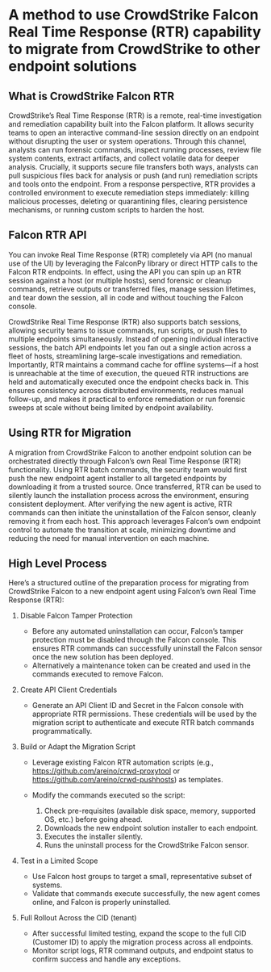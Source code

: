 # A method to use CrowdStrike Falcon Real Time Response (RTR) capability to migrate from CrowdStrike to other endpoint solutions
 
## What is CrowdStrike Falcon RTR
 
CrowdStrike’s Real Time Response (RTR) is a remote, real-time investigation and remediation capability built into the Falcon platform. It allows security teams to open an interactive command-line session directly on an endpoint without disrupting the user or system operations. Through this channel, analysts can run forensic commands, inspect running processes, review file system contents, extract artifacts, and collect volatile data for deeper analysis. Crucially, it supports secure file transfers both ways, analysts can pull suspicious files back for analysis or push (and run) remediation scripts and tools onto the endpoint. From a response perspective, RTR provides a controlled environment to execute remediation steps immediately: killing malicious processes, deleting or quarantining files, clearing persistence mechanisms, or running custom scripts to harden the host.
 
## Falcon RTR API
 
You can invoke Real Time Response (RTR) completely via API (no manual use of the UI) by leveraging the FalconPy library or direct HTTP calls to the Falcon RTR endpoints. In effect, using the API you can spin up an RTR session against a host (or multiple hosts), send forensic or cleanup commands, retrieve outputs or transferred files, manage session lifetimes, and tear down the session, all in code and without touching the Falcon console.
 
CrowdStrike Real Time Response (RTR) also supports batch sessions, allowing security teams to issue commands, run scripts, or push files to multiple endpoints simultaneously. Instead of opening individual interactive sessions, the batch API endpoints let you fan out a single action across a fleet of hosts, streamlining large-scale investigations and remediation. Importantly, RTR maintains a command cache for offline systems—if a host is unreachable at the time of execution, the queued RTR instructions are held and automatically executed once the endpoint checks back in. This ensures consistency across distributed environments, reduces manual follow-up, and makes it practical to enforce remediation or run forensic sweeps at scale without being limited by endpoint availability.
 
## Using RTR for Migration
 
A migration from CrowdStrike Falcon to another endpoint solution can be orchestrated directly through Falcon’s own Real Time Response (RTR) functionality. Using RTR batch commands, the security team would first push the new endpoint agent installer to all targeted endpoints by downloading it from a trusted source. Once transferred, RTR can be used to silently launch the installation process across the environment, ensuring consistent deployment. After verifying the new agent is active, RTR commands can then initiate the uninstallation of the Falcon sensor, cleanly removing it from each host. This approach leverages Falcon’s own endpoint control to automate the transition at scale, minimizing downtime and reducing the need for manual intervention on each machine.
 
## High Level Process
 
Here’s a structured outline of the preparation process for migrating from CrowdStrike Falcon to a new endpoint agent using Falcon’s own Real Time Response (RTR):
 
1.	Disable Falcon Tamper Protection
   
    - Before any automated uninstallation can occur, Falcon’s tamper protection must be disabled through the Falcon console. This ensures RTR commands can successfully uninstall the Falcon sensor once the new solution has been deployed.
    - Alternatively a maintenance token can be created and used in the commands executed to remove Falcon.

2.	Create API Client Credentials

    - Generate an API Client ID and Secret in the Falcon console with appropriate RTR permissions. These credentials will be used by the migration script to authenticate and execute RTR batch commands programmatically.

3.	Build or Adapt the Migration Script

    - Leverage existing Falcon RTR automation scripts (e.g., https://github.com/areino/crwd-proxytool or https://github.com/areino/crwd-pushhosts) as templates.
    - Modify the commands executed so the script:
  	
        1.	Check pre-requisites (available disk space, memory, supported OS, etc.) before going ahead.
        2.	Downloads the new endpoint solution installer to each endpoint.
        3.	Executes the installer silently.
        4.	Runs the uninstall process for the CrowdStrike Falcon sensor.
  	
4.	Test in a Limited Scope

    - Use Falcon host groups to target a small, representative subset of systems.
    - Validate that commands execute successfully, the new agent comes online, and Falcon is properly uninstalled.

5.	Full Rollout Across the CID (tenant)

    - After successful limited testing, expand the scope to the full CID (Customer ID) to apply the migration process across all endpoints.
    - Monitor script logs, RTR command outputs, and endpoint status to confirm success and handle any exceptions.
 
 

